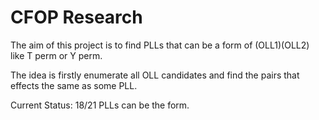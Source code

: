 # CFOP Research

The aim of this project is to find PLLs that can be a form of
(OLL1)(OLL2) like T perm or Y perm.

The idea is firstly enumerate all OLL candidates and find the pairs that
effects the same as some PLL.

Current Status: 18/21 PLLs can be the form.